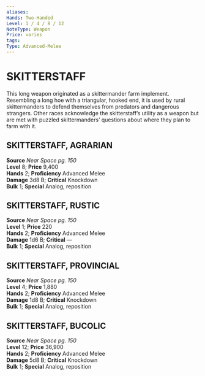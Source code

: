 ```yaml
---
aliases: 
Hands: Two-Handed
Level: 1 / 4 / 8 / 12
NoteType: Weapon
Price: varies
tags: 
Type: Advanced-Melee
---
```

# SKITTERSTAFF
This long weapon originated as a skittermander farm implement. Resembling a long hoe with a triangular, hooked end, it is used by rural skittermanders to defend themselves from predators and dangerous strangers. Other races acknowledge the skitterstaff’s utility as a weapon but are met with puzzled skittermanders’ questions about where they plan to farm with it.  

##  SKITTERSTAFF, AGRARIAN

**Source** _Near Space pg. 150_  
**Level** 8; **Price** 9,400  
**Hands** 2; **Proficiency** Advanced Melee  
**Damage** 3d8 B; **Critical** Knockdown  
**Bulk** 1; **Special** Analog, reposition

##  SKITTERSTAFF, RUSTIC

**Source** _Near Space pg. 150_  
**Level** 1; **Price** 220  
**Hands** 2; **Proficiency** Advanced Melee  
**Damage** 1d6 B; **Critical** —  
**Bulk** 1; **Special** Analog, reposition

##  SKITTERSTAFF, PROVINCIAL

**Source** _Near Space pg. 150_  
**Level** 4; **Price** 1,880  
**Hands** 2; **Proficiency** Advanced Melee  
**Damage** 1d8 B; **Critical** Knockdown  
**Bulk** 1; **Special** Analog, reposition

##  SKITTERSTAFF, BUCOLIC

**Source** _Near Space pg. 150_  
**Level** 12; **Price** 36,900  
**Hands** 2; **Proficiency** Advanced Melee  
**Damage** 5d8 B; **Critical** Knockdown  
**Bulk** 1; **Special** Analog, reposition